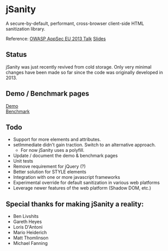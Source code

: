 # jSanity
A secure-by-default, performant, cross-browser client-side HTML sanitization library.

Reference:
[OWASP AppSec EU 2013 Talk](https://www.youtube.com/watch?v=n18Hwaxycwc)
[Slides](http://www.slideshare.net/404aspx/insane-in-the-iframe)

## Status

jSanity was just recently revived from cold storage.  Only very minimal changes have been made so far since the code was originally developed in 2013.


## Demo / Benchmark pages

[Demo](http://jsanity.azurewebsites.net/jsanity-demo-pretty.htm)<br>
[Benchmark](http://jsanity.azurewebsites.net/jsanity-benchmark-pretty.htm)


## Todo
  - Support for more elements and attributes.
  - setImmediate didn't gain traction.  Switch to an alternative approach.
    - For now jSanity uses a polyfill.
  - Update / document the demo & benchmark pages
  - Unit tests
  - Remove requirement for jQuery (?)
  - Better solution for STYLE elements
  - Integration with one or more javascript frameworks
  - Experimental override for default sanitization in various web platforms
  - Leverage newer features of the web platform (Shadow DOM, etc.)


## Special thanks for making jSanity a reality:

  - Ben Livshits
  - Gareth Heyes
  - Loris D'Antoni
  - Mario Heiderich
  - Matt Thomlinson
  - Michael Fanning
